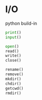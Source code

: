 # I/O

python build-in
```python
print()
input()
```
```python
open()
read()
write()
close()
```
```python
rename()
remove()
mkdir()
chdir()
getcwd()
rmdir()
```
